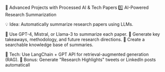 🚀 Advanced Projects with Processed AI & Tech Papers
1️⃣ AI-Powered Research Summarization

💡 Idea: Automatically summarize research papers using LLMs.

🔹 Use GPT-4, Mistral, or Llama-3 to summarize each paper.
🔹 Generate key takeaways, methodology, and future research directions.
🔹 Create a searchable knowledge base of summaries.

📌 Tech: Use LangChain + GPT API for retrieval-augmented generation (RAG).
📌 Bonus: Generate "Research Highlights" tweets or LinkedIn posts automaticall